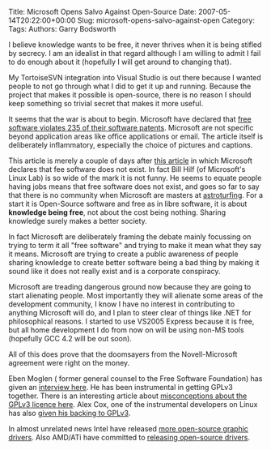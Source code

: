 Title: Microsoft Opens Salvo Against Open-Source
Date: 2007-05-14T20:22:00+00:00
Slug: microsoft-opens-salvo-against-open
Category: 
Tags: 
Authors: Garry Bodsworth

I believe knowledge wants to be free, it never thrives when it is being stifled by secrecy.  I am an idealist in that regard although I am willing to admit I fail to do enough about it (hopefully I will get around to changing that).

My TortoiseSVN integration into Visual Studio is out there because I wanted people to not go through what I did to get it up and running.  Because the project that makes it possible is open-source, there is no reason I should keep something so trivial secret that makes it more useful.

It seems that the war is about to begin.  Microsoft have declared that <a href="http://money.cnn.com/magazines/fortune/fortune_archive/2007/05/28/100033867/">free software violates 235 of their software patents</a>.  Microsoft are not specific beyond application areas like office applications or email.  The article itself is deliberately inflammatory, especially the choice of pictures and captions.

This article is merely a couple of days after <a href="http://www.bangkokpost.com/090507_Database/09May2007_data05.php">this article</a> in which Microsoft declares that fee software does not exist.  In fact Bill Hilf (of Microsoft's Linux Lab) is so wide of the mark it is not funny.  He seems to equate people having jobs means that free software does not exist, and goes so far to say that there is no community when Microsoft are masters at <a href="http://en.wikipedia.org/wiki/Astroturfing">astroturfing</a>.   For a start it is Open-Source software and free as in libre software, it is about <span style="font-weight:bold;">knowledge being free</span>, not about the cost being nothing.  Sharing knowledge surely makes a better society.

In fact Microsoft are deliberately framing the debate mainly focussing on trying to term it all "free software" and trying to make it mean what they say it means.  Microsoft are trying to create a public awareness of people sharing knowledge to create better software being a bad thing by making it sound like it does not really exist and is a corporate conspiracy.

Microsoft are treading dangerous ground now because they are going to start alienating people.  Most importantly they will alienate some areas of the development community, I know I have no interest in contributing to anything Microsoft will do, and I plan to steer clear of things like .NET for philosophical reasons.  I started to use VS2005 Express because it is free, but all home development I do from now on will be using non-MS tools (hopefully GCC 4.2 will be out soon).

All of this does prove that the doomsayers from the Novell-Microsoft agreement were right on the money.

Eben Moglen ( former general counsel to the Free Software Foundation) has given an <a href="http://news.zdnet.co.uk/software/0,1000000121,39287036,00.htm">interview here</a>.  He has been instrumental in getting GPLv3 together.  There is an interesting article about <a href="http://www.itmanagersjournal.com/feature/23144">misconceptions about the GPLv3 licence here</a>.  Alex Cox, one of the instrumental developers on Linux has also <a href="http://www.computerweekly.com/Articles/2007/05/10/223693/linux-guru-backs-new-gnu-licence.htm">given his backing to GPLv3</a>.

In almost unrelated news Intel have released <a href="http://marc.info/?l=linux-kernel&m=117876282007989&w=2">more open-source graphic drivers</a>.  Also AMD/ATi have committed to <a href="http://enterpriselinuxlog.blogs.techtarget.com/2007/05/09/amd-will-deliver-open-graphics-drivers/">releasing open-source drivers</a>.
